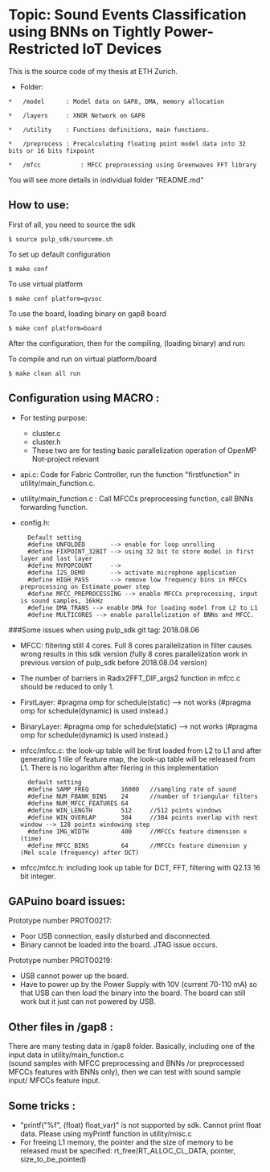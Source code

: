 # Topic: Sound Events Classification using BNNs on Tightly Power-Restricted IoT Devices
This is the source code of my thesis at ETH Zurich.
*    Folder:

	*   /model		: Model data on GAP8, DMA, memory allocation

    *   /layers		: XNOR Network on GAP8

    *   /utility	: Functions definitions, main functions.

	*   /preprocess	: Precalculating floating point model data into 32 bits or 16 bits fixpoint

    *   /mfcc           : MFCC preprocessing using Greenwaves FFT library

You will see more details in individual folder "README.md"

## How to use:

First of all, you need to source the sdk

	$ source pulp_sdk/sourceme.sh

To set up default configuration

	$ make conf

To use virtual platform

	$ make conf platform=gvsoc

To use the board, loading binary on gap8 board

	$ make conf platform=board

After the configuration, then for the compiling, (loading binary) and run:

To compile and run on virtual platform/board

	$ make clean all run
	
## Configuration using MACRO :	

* For testing purpose:
    *   cluster.c
    *   cluster.h
    *   These two are for testing basic parallelization operation of OpenMP Not-project relevant

* api.c: Code for Fabric Controller, run the function "firstfunction" in utility/main_function.c.
* utility/main_function.c : Call MFCCs preprocessing function, call BNNs forwarding function.
* config.h:

        Default setting
		#define UNFOLDED       --> enable for loop unrolling
		#define FIXPOINT_32BIT --> using 32 bit to store model in first layer and last layer
		#define MYPOPCOUNT     -->
		#define I2S_DEMO       --> activate microphone application
		#define HIGH_PASS      --> remove low frequency bins in MFCCs preprocessing on Estimate_power step
		#define MFCC_PREPROCESSING --> enable MFCCs preprocessing, input is sound samples, 16kHz
		#define DMA_TRANS --> enable DMA for loading model from L2 to L1 
		#define MULTICORES --> enable parallelization of BNNs and MFCC.

###Some issues when using pulp_sdk git tag: 2018.08.06
*   MFCC: filtering still 4 cores. Full 8 cores parallelization in filter causes wrong results in this sdk version (fully 8 cores parallelization work in previous version of pulp_sdk before 2018.08.04 version)

*   The number of barriers in Radix2FFT_DIF_args2 function in mfcc.c should be reduced to only 1.

*   FirstLayer: #pragma omp for schedule(static) --> not works (#pragma omp for schedule(dynamic) is used instead.)

*    BinaryLayer: #pragma omp for schedule(static) --> not works (#pragma omp for schedule(dynamic) is used instead.)

* mfcc/mfcc.c: 
			the look-up table will be first loaded from L2 to L1 and after generating 1 tile of feature map, the look-up table will be released from L1. There is no logarithm after filering in this implementation

		default setting	
		#define SAMP_FREQ         16000   //sampling rate of sound
		#define NUM_FBANK_BINS    24	  //number of triangular filters
		#define NUM_MFCC_FEATURES 64
		#define WIN_LENGTH        512     //512 points windows
		#define WIN_OVERLAP       384     //384 points overlap with next window --> 128 points windowing step
		#define IMG_WIDTH         400     //MFCCs feature dimension x (time)
		#define MFCC_BINS         64      //MFCCs feature dimension y (Mel scale (frequency) after DCT)

* mfcc/mfcc.h: including look up table for DCT, FFT, filtering with Q2.13 16 bit integer.


## GAPuino board issues:

Prototype number PROTO0217:
* Poor USB connection, easily disturbed and disconnected.
* Binary cannot be loaded into the board. JTAG issue occurs.

Prototype number PROTO0219:
* USB cannot power up the board.
* Have to power up by the Power Supply with 10V (current 70-110 mA) so 
that USB can then load the binary into the board. The board can still 
work but it just can not powered by USB.

## Other files in /gap8 :

There are many testing data in /gap8 folder.
Basically, including one of the input data in utility/main_function.c  
(sound samples with MFCC preprocessing and BNNs /or preprocessed MFCCs 
features with BNNs only), then we can test with sound sample input/ MFCCs
feature input.

## Some tricks :

* "printf("%f", (float) float_var)" is not supported by sdk. Cannot print float data. Please using myPrintf function in utility/misc.c
* For freeing L1 memory, the pointer and the size of memory to be released must be specified:
		rt_free(RT_ALLOC_CL_DATA, pointer, size_to_be_pointed)
